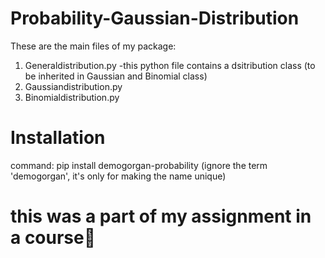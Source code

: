 # Probability-Gaussian-Distribution
 
 These are the main files of my package:
 1. Generaldistribution.py
    -this python file contains a dsitribution class (to be inherited in Gaussian and Binomial class)
 2. Gaussiandistribution.py
 3. Binomialdistribution.py
 

# Installation

command: pip install demogorgan-probability
(ignore the term 'demogorgan', it's only for making the name unique)

# this was a part of my assignment in a course🙂

